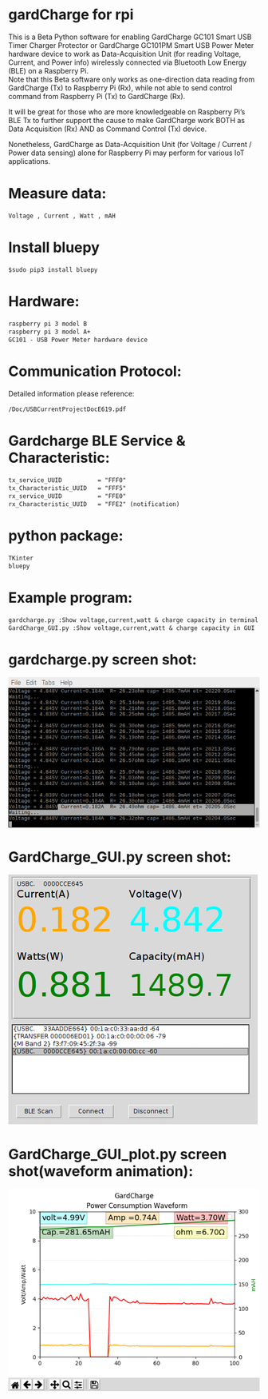 # gardCharge for rpi

This is a Beta Python software for enabling GardCharge GC101 
Smart USB Timer Charger Protector or GardCharge GC101PM Smart
USB Power Meter hardware device to work as Data-Acquisition
Unit (for reading Voltage, Current, and Power info) wirelessly 
connected via Bluetooth Low Energy (BLE) on a Raspberry Pi.  
Note that this Beta software only works as one-direction data 
reading from GardCharge (Tx) to Raspberry Pi (Rx), while not able 
to send control command from Raspberry Pi (Tx) to GardCharge (Rx).
 
It will be great for those who are more knowledgeable on 
Raspberry Pi’s BLE Tx to further support the cause to make GardCharge 
work BOTH as Data Acquisition (Rx) AND as Command Control (Tx) device.
 
Nonetheless, GardCharge as Data-Acquisition Unit 
(for Voltage / Current / Power data sensing) alone for Raspberry Pi 
may perform for various IoT applications.

# Measure data:
    Voltage , Current , Watt , mAH

# Install bluepy
    $sudo pip3 install bluepy
    
# Hardware:

    raspberry pi 3 model B
    raspberry pi 3 model A+
    GC101 - USB Power Meter hardware device

# Communication Protocol:
Detailed information please reference:
    
    /Doc/USBCurrentProjectDocE619.pdf
  
# Gardcharge BLE Service & Characteristic:
    tx_service_UUID          = "FFF0"
    tx_Characteristic_UUID   = "FFF5"
    rx_service_UUID          = "FFE0"
    rx_Characteristic_UUID   = "FFE2" (notification)

# python package:
    TKinter
    bluepy

# Example program:
    gardcharge.py :Show voltage,current,watt & charge capacity in terminal
    GardCharge_GUI.py :Show voltage,current,watt & charge capacity in GUI

# gardcharge.py screen shot:

![alt text](https://github.com/bigheadG/gardCharge_rpi/blob/master/gardcharge.png)

# GardCharge_GUI.py screen shot:

![alt text](https://github.com/bigheadG/gardCharge_rpi/blob/master/gui.png)

# GardCharge_GUI_plot.py screen shot(waveform animation):

![alt text](https://github.com/bigheadG/gardCharge_rpi/blob/master/2019-03-29-042316_640x514_scrot.png)

